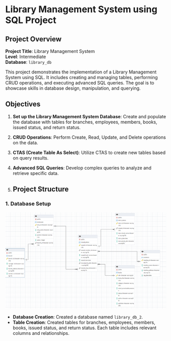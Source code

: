# Library Management System using SQL Project

## Project Overview

**Project Title**: Library Management System  
**Level**: Intermediate  
**Database**: `library_db`

This project demonstrates the implementation of a Library Management System using SQL. It includes creating and managing tables, performing CRUD operations, and executing advanced SQL queries. The goal is to showcase skills in database design, manipulation, and querying.

## Objectives

1. **Set up the Library Management System Database**: Create and populate the database with tables for branches, employees, members, books, issued status, and return status.
2. **CRUD Operations**: Perform Create, Read, Update, and Delete operations on the data.
3. **CTAS (Create Table As Select)**: Utilize CTAS to create new tables based on query results.
4. **Advanced SQL Queries**: Develop complex queries to analyze and retrieve specific data.

5. ## Project Structure

### 1. Database Setup
![Library ER Diagram](https://github.com/Jamaderibigbe/Library-Management-System/blob/main/ERD%20PIC.png)

- **Database Creation**: Created a database named `library_db_2`.
- **Table Creation**: Created tables for branches, employees, members, books, issued status, and return status. Each table includes relevant columns and relationships.


